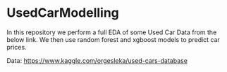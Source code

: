 # UsedCarModelling
In this repository we perform a full EDA of some Used Car Data from the below link. We then use random forest and xgboost models to predict car prices.

Data: https://www.kaggle.com/orgesleka/used-cars-database
